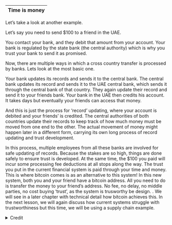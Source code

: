 Time is money|
|---|

Let’s take a look at another example.

Let’s say you need to send $100 to a friend in the UAE.

You contact your bank, and they debit that amount from your account. Your bank is regulated by the state bank (the central authority) which is why you trust your bank to send it as promised.

Now, there are multiple ways in which a cross country transfer is processed by banks. Lets look at the most basic one.

Your bank updates its records and sends it to the central bank. The central bank updates its record and sends it to the UAE central bank, which sends it through the central bank of that country. They again update their record and send it to your friends bank. Your bank in the UAE then credits his account. It takes days but eventually your friends can access that money.

And this is just the process for ‘record’ updating, where your account is debited and your friends’ is credited. The central authorities of both countries update their records to keep track of how much money must be moved from one end to the other. The actual movement of money might happen later in a different form, carrying its own long process of record updating and trust development.

In this process, multiple employees from all these banks are involved for safe updating of records. Because the stakes are so high, things are done safely to ensure trust is developed. At the same time, the $100 you paid will incur some processing fee deductions at all stops along the way. The trust you put in the current financial system is paid through your time and money. This is where bitcoin comes is as an alternative to this system! In this new system, both you and your friend have a bitcoin address. All you need to do is transfer the money to your friend’s address. No fee, no delay, no middle parties, no cost buying ‘trust’, as the system is trusworthy be design. . We will see in a later chapter with technical detail how bitcoin achieves this. In the next lesson, we will again discuss how current systems struggle with trustworthiness but this time, we will be using a supply chain example.

<details>
  <summary>Credit</summary>
  [Link:](https://www.educative.io/courses/hands-on-blockchain-hyperledger-fabric/xVovQB3Rknq)|
  |---|
</detail>
